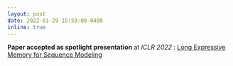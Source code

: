 ```yaml
---
layout: post
date: 2022-01-29 15:59:00-0400
inline: true
---
```


**Paper accepted as spotlight presentation** at *ICLR 2022* : <a href="https://arxiv.org/pdf/2110.04744.pdf"> Long Expressive Memory for Sequence Modeling </a>
